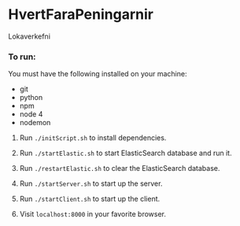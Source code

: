 # HvertFaraPeningarnir

Lokaverkefni

### To run:

You must have the following installed on your machine:

- git 
- python
- npm
- node 4
- nodemon

1. Run  `./initScript.sh` to install dependencies.

2. Run `./startElastic.sh` to start ElasticSearch database and run it.

3. Run `./restartElastic.sh` to clear the ElasticSearch database.

4. Run `./startServer.sh` to start up the server.

5. Run `./startClient.sh` to start up the client.

6. Visit `localhost:8000` in your favorite browser.

